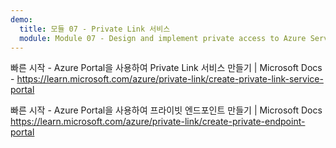 ```yaml
---
demo:
  title: 모듈 07 - Private Link 서비스
  module: Module 07 - Design and implement private access to Azure Services
---
```

빠른 시작 - Azure Portal을 사용하여 Private Link 서비스 만들기 | Microsoft Docs - https://learn.microsoft.com/azure/private-link/create-private-link-service-portal

빠른 시작 - Azure Portal을 사용하여 프라이빗 엔드포인트 만들기 | Microsoft Docs https://learn.microsoft.com/azure/private-link/create-private-endpoint-portal

